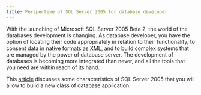 ```yaml
---
title: Perspective of SQL Server 2005 for database developer
---
```

With the launching of Microsoft SQL Server 2005 Beta 2, the world of the databases development is changing. As database developer, you have the option of locating their code appropriately in relation to their functionality, to consent data in native formats as XML, and to build complex systems that are managed by the power of database server. The development of databases is becoming more integrated than never, and all the tools that you need are within reach of its hand.  
  
This [article](http://www.microsoft.com/spanish/msdn/articulos/archivo/100904/voices/13SQLServer2005forDesarrolladorBase.asp) discusses some characteristics of SQL Server 2005 that you will allow to build a new class of database application.  
